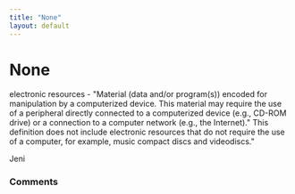```yaml
---
title: "None"
layout: default
---
```

None
=====================
electronic resources - "Material (data and/or program(s)) encoded for
manipulation by a computerized device. This material may require the use
of a peripheral directly connected to a computerized device (e.g.,
CD-ROM drive) or a connection to a computer network (e.g., the
Internet)." This definition does not include electronic resources that
do not require the use of a computer, for example, music compact discs
and videodiscs."

Jeni

### Comments ###


